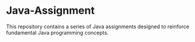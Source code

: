 # Java-Assignment
This repository contains a series of Java assignments designed to reinforce fundamental Java programming concepts.
